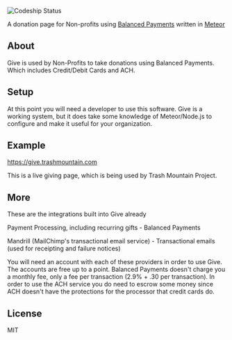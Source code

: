 ![Codeship Status](https://codeship.io/projects/c339dcf0-d4a8-0131-d880-3ea79a4fc40b/status)

A donation page for Non-profits using <a href="https://balancedpayments.com">Balanced Payments</a> written in <a href="http://meteor.com">Meteor</a>


## About

Give is used by Non-Profits to take donations using Balanced Payments. Which includes Credit/Debit Cards and ACH. 


## Setup

At this point you will need a developer to use this software. Give is a working system, but it does take some knowledge of Meteor/Node.js to configure and make it useful for your organization. 

## Example

https://give.trashmountain.com

This is a live giving page, which is being used by Trash Mountain Project. 

## More

These are the integrations built into Give already

Payment Processing, including recurring gifts - Balanced Payments

Mandrill (MailChimp's transactional email service) - Transactional emails (used for receipting and failure notices)

You will need an account with each of these providers in order to use Give. The accounts are free up to a point. Balanced Payments doesn't charge you a monthly fee, only a fee per transaction (2.9% + .30 per transaction). In order to use the ACH service you do need to escrow some money since ACH doesn't have the protections for the processor that credit cards do.

## License

MIT
